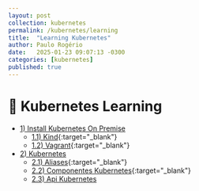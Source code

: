 ```yaml
---
layout: post
collection: kubernetes
permalink: /kubernetes/learning
title:  "Learning Kubernetes"
author: Paulo Rogério
date:   2025-01-23 09:07:13 -0300
categories: [kubernetes]
published: true
---
```


# 🚀 Kubernetes Learning

- [1) Install Kubernetes On Premise]()
  - [1.1) Kind](https://paulo-rogerio.github.io/kubernetes/provisioner-kubernetes-kind){:target="_blank"}
  - [1.2) Vagrant](https://paulo-rogerio.github.io/kubernetes/provisioner-kubernetes-vagrant){:target="_blank"}
- [2) Kubernetes]()
  - [2.1) Aliases](https://paulo-rogerio.github.io/kubernetes/aliases){:target="_blank"}
  - [2.2) Componentes Kubernetes](https://paulo-rogerio.github.io/kubernetes/componentes){:target="_blank"}
  - [2.3) Api Kubernetes]()
